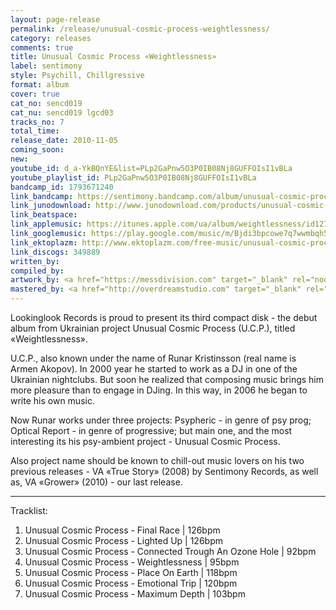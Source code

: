```yaml
---
layout: page-release
permalink: /release/unusual-cosmic-process-weightlessness/
category: releases
comments: true
title: Unusual Cosmic Process ‎«Weightlessness»
label: sentimony
style: Psychill, Chillgressive
format: album
cover: true
cat_no: sencd019
cat_nu: sencd019 lgcd03
tracks_no: 7
total_time: 
release_date: 2010-11-05
coming_soon: 
new: 
youtube_id: d_a-YkBQnYE&list=PLp2GaPnw5O3P0IB08Nj8GUFFOIsI1vBLa
youtube_playlist_id: PLp2GaPnw5O3P0IB08Nj8GUFFOIsI1vBLa
bandcamp_id: 1793671240
link_bandcamp: https://sentimony.bandcamp.com/album/unusual-cosmic-process-weightlessness
link_junodownload: http://www.junodownload.com/products/unusual-cosmic-process-weightlessness/1655813-02
link_beatspace: 
link_applemusic: https://itunes.apple.com/ua/album/weightlessness/id1271855982?l=uk
link_googlemusic: https://play.google.com/music/m/Bjdi3bpcowe7q7wwmbqh5d4elni?t=Unusual_Cosmic_Process_Weightlessness
link_ektoplazm: http://www.ektoplazm.com/free-music/unusual-cosmic-process-weightlessness
link_discogs: 349889
written_by: 
compiled_by: 
artwork_by: <a href="https://messdivision.com" target="_blank" rel="noopener">Ju Ju</a>
mastered_by: <a href="http://overdreamstudio.com" target="_blank" rel="noopener">Makus (Overdream Studio)</a>
---
```


Lookinglook Records is proud to present its third compact disk - the debut album from Ukrainian project Unusual Cosmic Process (U.C.P.), titled «Weightlessness».

U.C.P., also known under the name of Runar Kristinsson (real name is Armen Akopov). In 2000 year he started to work as a DJ in one of the Ukrainian nightclubs. But soon he realized that composing music brings him more pleasure than to engage in DJing. In this way, in 2006 he began to write his own music.

Now Runar works under three projects: Psypheric - in genre of psy prog; Optical Report - in genre of progressive; but main one, and the most interesting its his psy-ambient project - Unusual Cosmic Process.

Also project name should be known to chill-out music lovers on his two previous releases - VA «True Story» (2008) by Sentimony Records, as well as, VA «Grower» (2010) - our last release.

---
Tracklist:

01. Unusual Cosmic Process - Final Race \| 126bpm
02. Unusual Cosmic Process - Lighted Up \| 126bpm
03. Unusual Cosmic Process - Connected Trough An Ozone Hole \| 92bpm
04. Unusual Cosmic Process - Weightlessness \| 95bpm
05. Unusual Cosmic Process - Place On Earth \| 118bpm
06. Unusual Cosmic Process - Emotional Trip \| 120bpm
07. Unusual Cosmic Process - Maximum Depth \| 103bpm
